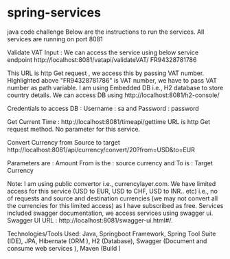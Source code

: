 # spring-services
java code challenge
Below are the instructions to run the services. All services are running on port 8081

Validate VAT Input : We can access the service using below service endpoint
http://localhost:8081/vatapi/validateVAT/ FR94328781786

This URL is http Get request , we access this by passing VAT number. Highlighted above "FR94328781786" is VAT number, we have to pass VAT number as path variable. I am using Embedded DB i.e., H2 database to store country details. We can access DB using http://localhost:8081/h2-console/

Credentials to access DB : Username : sa and Password : password

Get Current Time : http://localhost:8081/timeapi/gettime URL is http Get request method. No parameter for this service.

Convert Currency from Source to target http://localhost:8081/api/currency/convert/20?from=USD&to=EUR

Parameters are : Amount From is the : source currency and To is : Target Currency

Note: I am using public convertor i.e., currencylayer.com. We have limited access for this service (USD to EUR, USD to CHF, USD to INR.. etc) i.e., no of requests and source and destination currencies (we may not convert all the currencies for this limited access) as I have subscribed as free. Services included swagger documentation, we access services using swagger ui. Swagger UI URL : http://localhost:8081/swagger-ui.html#/.


Technologies/Tools Used: Java, Springboot Framework, Spring Tool Suite (IDE), JPA, Hibernate (ORM ), H2 (Database), Swagger (Document and consume web services ), Maven (Build )
